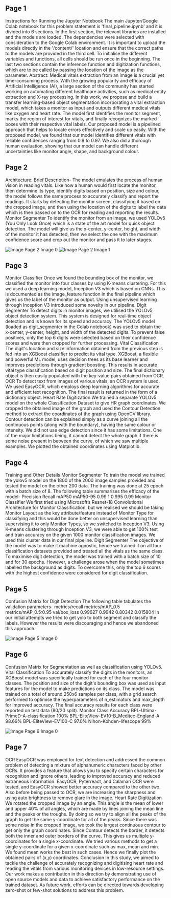 ## Page 1
Instructions for Running the Jupyter Notebook
The main Jupyter/Google Colab notebook for this problem statement is 'final_pipeline.ipynb' and
it is divided into 6 sections. In the first section, the relevant libraries are installed and the models
are loaded. The dependencies were selected with consideration to the Google Colab
environment. It is important to upload the models directly in the '/content/' location and ensure
that the correct paths to the models are provided in the third cell. To initialise the different
variables and functions, all cells should be run once in the beginning. The last two sections
contain the inference function and digitization functions, which are to be called by passing the
location of the image as the parameter.
Abstract:
Medical vitals extraction from an image is a crucial yet time-consuming process. With the
growing popularity and efficacy of Artificial Intelligence (AI), a large section of the community
has started working on automating different healthcare activities, such as medical entity
extraction and X-ray processing. In this work, we propose and build a transfer learning-based
object segmentation incorporating a vital extraction model, which takes a monitor as input and
outputs different medical vitals like oxygen and heart rate. The model first identifies the monitor
segment, marks the region of interest for vitals, and finally recognizes the marked boxes with
their respective vital labels. Our proposed model is a pipelined approach that helps to locate
errors effectively and scale up easily. With the proposed model, we found that our model
identifies different vitals with reliable confidences ranging from 0.9 to 0.97. We also did a
thorough human evaluation, showing that our model can handle different uncertainties like
monitor angle, shape, and background colour.

## Page 2
Architecture:
Brief Description-
The model emulates the process of human vision in reading vitals. Like how a human would first
locate the monitor, then determine its type, identify digits based on position, size and colour, the
model follows the same process to accurately classify and report the readings. It starts by
detecting the monitor screen, classifying it based on the cropped image, and then using the
location of the digits to label the data which is then passed on to the OCR for reading and
reporting the results.
Monitor Segmenter
To identify the monitor from an image, we used YOLOv5 (You Only Look Once) which is a state
of the art model for quick object detection. The model will give us the x-center, y-center, height,
and width of the monitor it has detected, then we select the one with the maximum confidence
score and crop out the monitor and pass it to later stages.

![Image Page 2 Image 0](image_folder/image_page2_0.png)
![Image Page 2 Image 1](image_folder/image_page2_1.png)
## Page 3
Monitor Classifier
Once we found the bounding box of the monitor, we classified the monitor into four classes by
using K-means clustering. For this we used a deep learning model, Inception V3 which is based
on CNNs. This is documented as the image_feature function in the final pipeline which gives us
the label of the monitor as output. Using unsupervised learning through Inception V3 introduced
some novelty in our pipeline.
Digit Segmenter
To detect digits in monitor images, we utilised the YOLOv5 object detection system. This system
is designed for real-time object detection and is known for its speed and accuracy. The YOLOv5
model (loaded as digit_segmenter in the Colab notebook) was used to obtain the x-center,
y-center, height, and width of the detected digits. To prevent false positives, only the top 6 digits
were selected based on their confidence scores and were then cropped for further processing.
Vital Classification
The digit's location and size information obtained from the previous step is fed into an XGBoost
classifier to predict its vital type. XGBoost, a flexible and powerful ML model, uses decision
trees as its base learner and improves predictions through gradient boosting. This results in
accurate vital type classification based on digit position and size. The final dictionary object is
then easily populated with the key-value pairs obtained from OCR.
OCR
To detect text from images of various vitals, an OCR system is used. We used EasyOCR, which
employs deep learning algorithms for accurate and efficient text recognition. The final result is
returned in the form of a dictionary object.
Heart Rate Digitization
We trained a separate YOLOv5 model on the whole Classification Dataset to give HR graph
coordinates. We cropped the obtained image of the graph and used the Contour Detection
method to extract the coordinates of the graph using OpenCV library. Contour detection can be
explained simply as a curve joining all the continuous points (along with the boundary), having
the same colour or intensity. We did not use edge detection since it has some limitations. One of
the major limitations being, it cannot detect the whole graph if there is some noise present in
between the curve, of which we saw multiple examples.  We plotted the obtained coordinates
using Matplotlib.

## Page 4
Training and Other Details
Monitor Segmenter
To train the model we trained the yolov5 model on the 1800 of the 2000 image samples
provided and tested the model on the other 200 data. The training was done at 25 epoch with a
batch size of 8.
The following table summarises the efficacy of the model-
Precision
Recall
mAP50
mAP50-95
0.99
1
0.995
0.99
Monitor Classifier
We first tried using Microsoft’s Resnet-18 Convolutional Architecture for Monitor Classification,
but we realised we should be taking Monitor Layout as the key attribute/feature instead of
Monitor Type for classifying and this would be done better on unsupervised learning than
supervising it to only Monitor Types, so we switched to Inception V3. Using K-means clustering
through Inception V3, we were able to get 100% test and train accuracy on the given 1000
monitor classification images. We used this cluster data in our final pipeline.
Digit Segmenter
The objective of the model was to make it machine agnostic, hence we trained it on all four
classification datasets provided and treated all the vitals as the same class. To maximise digit
detection, the model was trained with a batch size of 10 and for 30 epochs. However, a
challenge arose when the model sometimes labelled the background as digits. To overcome
this, only the top 6 scores with the highest confidence were considered for digit classification.

## Page 5
Confusion Matrix for Digit Detection
The following table tabulates the validation parameters-
metrics/recall
metrics/mAP_0.5
metrics/mAP_0.5:0.95
val/box_loss
0.99627
0.9942
0.80342
0.015804
In our initial attempts we tried to get yolo to both segment and classify the labels. However the
results were discouraging and hence we abandoned this approach.

![Image Page 5 Image 0](image_folder/image_page5_0.png)
## Page 6
Confusion Matrix for Segmentation as well as classification using YOLOv5.
Vital Classification
To accurately classify the digits in the monitors, an XGBoost model was specifically trained for
each of the four monitor classes. The position and size of the digit's bounding box was used as
input features for the model to make predictions on its class. The model was trained on a total of
around 250x6 samples per class, with a grid search performed to optimise the hyperparameters
of n_estimators and max_depth for improved accuracy. The final accuracy results for each class
were reported on test data (80/20 split).
Monitor Class
Accuracy
BPL-Ultima-PrimeD-A-classification
100%
BPL-EliteView-EV10-B_Meditec-England-A
98.69%
BPL-EliteView-EV100-C
97.0%
Nihon-Kohden-lifescope
99%

![Image Page 6 Image 0](image_folder/image_page6_0.png)
## Page 7
OCR
EasyOCR was employed for text detection and addressed the common problem of detecting a
mixture of alphanumeric characters faced by other OCRs. It provides a feature that allows you
to specify certain characters for recognition and ignore others, leading to improved accuracy
and reduced extraneous information. EasyOCR, Pyterreact, and Calamari OCR were tested,
and EasyOCR showed better accuracy compared to the other two. Also before being passed to
OCR, we are increasing the sharpness and using auto brightness to remove glare in the image.
Heart Rate Digitization
We rotated the cropped image by an angle. This angle is the mean of lower and upper 40% of
all angles, which are made by lines joining the mean line and the peaks or the troughs. By doing
so we try to align all the peaks of the graph to get the same y-coordinate for all of the peaks.
Since there was some noise in the cropped image, we took the largest continuous contour to
get only the graph coordinates. Since Contour detects the border, it detects both the inner and
outer borders of the curve. This gives us multiple y-coordinates for a single x-coordinate. We
tried various methods to get a single y-coordinate for a given x-coordinate such as max, mean
and min. We found mean works the best in such cases. Hence we finally plot the obtained pairs
of (x,y) coordinates.
Conclusion
In this study, we aimed to tackle the challenge of accurately recognizing and digitising heart rate
and reading the vitals from various monitoring devices in low-resource settings. Our work makes
a contribution in this direction by demonstrating use of open source models and data to achieve
satisfactory performance on the trained dataset. As future work, efforts can be directed towards
developing zero-shot or few-shot solutions to address this problem.

